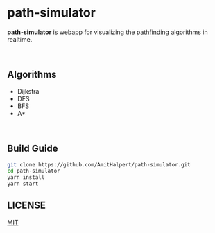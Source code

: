 # path-simulator
**path-simulator** is webapp for visualizing the [pathfinding](https://en.wikipedia.org/wiki/Pathfinding) algorithms in realtime. <br>

<br>

## Algorithms

* Dijkstra
* DFS
* BFS
* A*

<br>

## Build Guide
```bash
git clone https://github.com/AmitHalpert/path-simulator.git
cd path-simulator
yarn install
yarn start
```


## LICENSE

[MIT]('./LICENSE.md')
